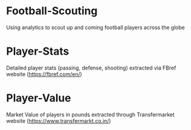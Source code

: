 # Football-Scouting
Using analytics to scout up and coming football players across the globe

# Player-Stats
Detailed player stats (passing, defense, shooting) extracted via FBref website (https://fbref.com/en/)

# Player-Value
Market Value of players in pounds extracted through Transfermarket website (https://www.transfermarkt.co.in/)
